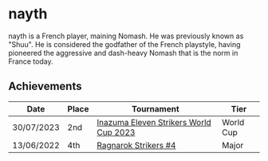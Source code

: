 # nayth

nayth is a French player, maining Nomash. He was previously known as "Shuu".
He is considered the godfather of the French playstyle, having pioneered
the aggressive and dash-heavy Nomash that is the norm in France today.

## Achievements

| Date | Place | Tournament | Tier |
| - | - | - | - |
| 30/07/2023 | 2nd | [Inazuma Eleven Strikers World Cup 2023](/inapedia/tournaments/worldcup23.md) | World Cup |
| 13/06/2022 | 4th | [Ragnarok Strikers #4](/inapedia/tournaments/ragna/ragna4.md) | Major |
